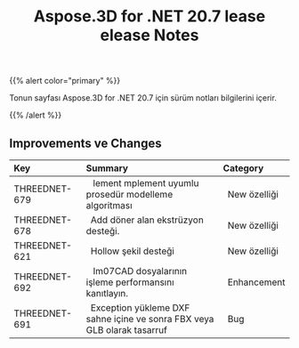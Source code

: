 ﻿---
title: Aspose.3D for .NET 20.7 lease elease Notes
type: docs
weight: 10
url: /tr/net/aspose-3d-for-net-20-7-release-notes/
---
{{% alert color="primary" %}} 

Tonun sayfası Aspose.3D for .NET 20.7 için sürüm notları bilgilerini içerir.

{{% /alert %}} 
## **Improvements ve Changes**

|**Key**|**Summary**|**Category**|
|:- |:- |:- |
|THREEDNET-679 |` ` lement mplement uyumlu prosedür modelleme algoritması|` `New özelliği|
|THREEDNET-678 |` `Add döner alan ekstrüzyon desteği.|` `New özelliği|
|THREEDNET-621 |` `Hollow şekil desteği|` `New özelliği|
|THREEDNET-692 |` ` Im07CAD dosyalarının işleme performansını kanıtlayın.|` `Enhancement|
|THREEDNET-691 |` `Exception yükleme DXF sahne içine ve sonra FBX veya GLB olarak tasarruf|` `Bug|

